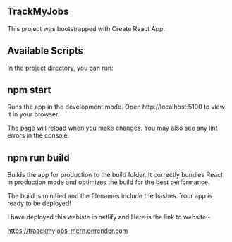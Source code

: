 ## TrackMyJobs

This project was bootstrapped with Create React App.

## Available Scripts
In the project directory, you can run:

## npm start
Runs the app in the development mode.
Open http://localhost:5100 to view it in your browser.

The page will reload when you make changes.
You may also see any lint errors in the console.

## npm run build
Builds the app for production to the build folder.
It correctly bundles React in production mode and optimizes the build for the best performance.

The build is minified and the filenames include the hashes.
Your app is ready to be deployed!

I have deployed this webiste in netlify and Here is the link to website:-



https://traackmyjobs-mern.onrender.com

